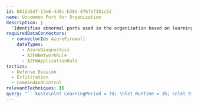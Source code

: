 ```yaml
---
id: 8812a547-13e6-4d0c-b38d-476fb7351c52
name: Uncommon Port for Organization
description: |
  'Identifies abnormal ports used in the organization based on learning period activity. This can indicate exfiltration attack or C2 control from machines in the organization by using new a port that has never been used.'
requiredDataConnectors:
  - connectorId: AzureFirewall
    dataTypes:
      - AzureDiagnostics
      - AZFWNetworkRule
      - AZFWApplicationRule
tactics:
  - Defense Evasion
  - Exfiltration
  - CommandAndControl
relevantTechniques: []
query: "```kusto\nlet LearningPeriod = 7d; \nlet RunTime = 1h; \nlet StartLearningPeriod = LearningPeriod + RunTime; \nlet EndRunTime = RunTime - 1d; \nlet AllowedCommonPorts = dynamic([80, 443]); \nlet TrafficLogs = (union isfuzzy=true\n(AzureDiagnostics\n| where OperationName == \"AzureFirewallApplicationRuleLog\" or OperationName == \"AzureFirewallNetworkRuleLog\" \n| parse msg_s with * \"from \" SourceIp \":\" SourcePort:int \" to \" Fqdn \":\" DestinationPort:int \". \" * \"Action: \" Action \".\" *\n| where isnotempty(SourceIp)),\n(AZFWApplicationRule\n| where isnotempty(Fqdn) and isnotempty(SourceIp)),\n(AZFWNetworkRule\n| extend Fqdn = DestinationIp\n| where isnotempty(Fqdn) and isnotempty(SourceIp)));\nlet LearningSrcIp = (TrafficLogs \n| where TimeGenerated between (ago(StartLearningPeriod) .. ago(RunTime)) \n| distinct DestinationPort);\nlet AlertTimeSrcIpToPort = (TrafficLogs \n| where TimeGenerated between (ago(RunTime) .. ago(EndRunTime)) \n| distinct SourceIp, DestinationPort, Fqdn);\nAlertTimeSrcIpToPort \n| join kind=leftantisemi (LearningSrcIp) on DestinationPort \n| where DestinationPort !in (AllowedCommonPorts)\n| extend IPCustomEntity = SourceIp, URLCustomEntity = Fqdn\n```"
---
```


